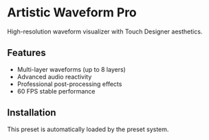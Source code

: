 # Artistic Waveform Pro

High-resolution waveform visualizer with Touch Designer aesthetics.

## Features
- Multi-layer waveforms (up to 8 layers)
- Advanced audio reactivity
- Professional post-processing effects
- 60 FPS stable performance

## Installation
This preset is automatically loaded by the preset system.
